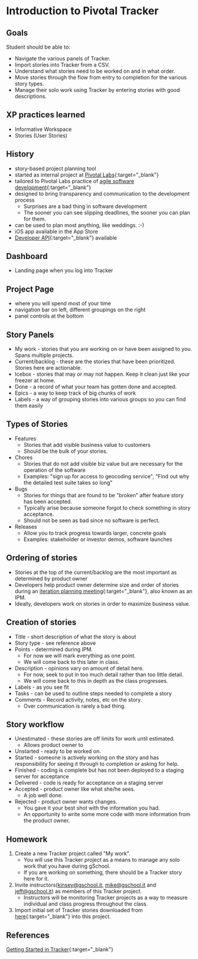 # Introduction to Pivotal Tracker

## Goals
Student should be able to:

* Navigate the various panels of Tracker.
* Import stories into Tracker from a CSV.
* Understand what stories need to be worked on and in what order.
* Move stories through the flow from entry to completion for the various story types.
* Manage their solo work using Tracker by entering stories with good descriptions.

## XP practices learned

* Informative Workspace
* Stories (User Stories)

## History
* story-based project planning tool
* started as internal project at [Pivotal Labs](http://pivotallabs.com){:target="_blank"}
* tailored to Pivotal Labs practice of [agile software development](http://en.wikipedia.org/wiki/Agile_software_development){:target="_blank"}
* designed to bring transparency and communication to the development process
    * Surprises are a bad thing in software development
    * The sooner you can see slipping deadlines, the sooner you can plan for them.
* can be used to plan most anything, like weddings. :-)
* iOS app available in the App Store
* [Developer API](https://www.pivotaltracker.com/help/api?version=v5){:target="_blank"} available

## Dashboard
* Landing page when you log into Tracker

## Project Page
* where you will spend most of your time
* navigation bar on left, different groupings on the right
* panel controls at the bottom

## Story Panels
* My work - stories that you are working on or have been assigned to you. Spans multiple projects.
* Current/backlog - these are the stories that have been prioritized. Stories here are actionable.
* Icebox - stories that may or may not happen. Keep it clean just like your freezer at home.
* Done - a record of what your team has gotten done and accepted.
* Epics - a way to keep track of big chunks of work
* Labels - a way of grouping stories into various groups so you can find them easily

## Types of Stories
* Features
    * Stories that add visible business value to customers
    * Should be the bulk of your stories.
* Chores
    * Stories that do not add visible biz value but are necessary for the operation of the software
    * Examples: "sign up for access to geocoding service", "Find out why the detailed test suite takes so long"
* Bugs
    * Stories for things that are found to be "broken" after feature story has been accepted.
    * Typically arise because someone forgot to check something in story acceptance.
    * Should not be seen as bad since no software is perfect.
* Releases
    * Allow you to track progress towards larger, concrete goals
    * Examples: stakeholder or investor demos, software launches

## Ordering of stories
* Stories at the top of the current/backlog are the most important as determined by product owner
* Developers help product owner determine size and order of stories during an [iteration planning meeting](http://www.extremeprogramming.org/rules/iterationplanning.html){:target="_blank"}, also known as an IPM.
* Ideally, developers work on stories in order to maximize business value.

## Creation of stories
* Title - short description of what the story is about
* Story type - see reference above
* Points - determined during IPM.
    * For now we will mark everything as one point.
    * We will come back to this later in class.
* Description - opinions vary on amount of detail here.
    * For now, seek to put in too much detail rather than too little detail.
    * We will come back to this in depth as the class progresses.
* Labels - as you see fit
* Tasks - can be used to outline steps needed to complete a story
* Comments - Record activity, notes, etc on the story.
    * Over communication is rarely a bad thing.

## Story workflow

* Unestimated - these stories are off limits for work until estimated.
    * Allows product owner to
* Unstarted - ready to be worked on.
* Started - someone is actively working on the story and has responsibility for seeing it through to completion or asking for help.
* Finished - coding is complete but has not been deployed to a staging server for acceptance
* Delivered - code is ready for acceptance on a staging server
* Accepted - product owner like what she/he sees.
    * A job well done.
* Rejected - product owner wants changes.
    * You gave it your best shot with the information you had.
    * An opportunity to write some more code with more information from the product owner.

## Homework

1. Create a new Tracker project called "My work".
    * You will use this Tracker project as a means to manage any solo
work that you have during gSchool.
    * If you are working on something, there should be a Tracker story here for it.
1. Invite instructors(kinsey@gschool.it, mike@gschool.it and jeff@gschool.it) as members of this Tracker project.
    * Instructors will be monitoring Tracker projects as a way to measure individual and class progress throughout the class.
1. Import initial set of Tracker stories downloaded from [here](http://tutorials.gschool.it/trackerStories/initialStories.csv){:target="_blank"} into this project.

## References

[Getting Started in Tracker](https://www.pivotaltracker.com/help/gettingstarted){:target="_blank"}
